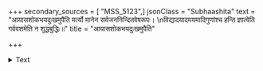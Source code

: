 +++
secondary_sources = [ "MSS_5123",]
jsonClass = "Subhaashita"
text = "आयासशोकभयदुःखमुपैति मर्त्यो मानेन सर्वजननिन्दितवेषरूपः।  \nविद्यादयादमयमादिगुणांश्च हन्ति ज्ञात्वेति गर्ववशमेति न शुद्धबुद्धिः॥"
title = "आयासशोकभयदुःखमुपैति"

+++

<details><summary>Text</summary>

आयासशोकभयदुःखमुपैति मर्त्यो मानेन सर्वजननिन्दितवेषरूपः।  
विद्यादयादमयमादिगुणांश्च हन्ति ज्ञात्वेति गर्ववशमेति न शुद्धबुद्धिः॥
</details>

